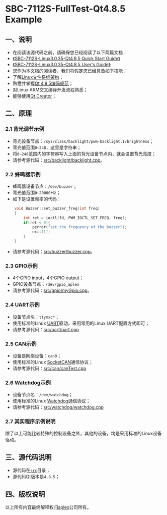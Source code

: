 # SBC-7112S-FullTest-Qt4.8.5 Example

## 一、说明

* 在阅读该源代码之前，请确保您已经阅读了以下两篇文档：
 * [《SBC-7112S-Linux3.0.35-Qt4.8.5 Quick Start Guide》](https://github.com/AplexOS/zh-cmn-Hans/blob/SBC-7112S-Linux3.0.35-Qt4.8.5-BSP/Quick_Start_Guide.md)
 * [《SBC-7112S-Linux3.0.35-Qt4.8.5 User's Guide》](https://github.com/AplexOS/zh-cmn-Hans/blob/SBC-7112S-Linux3.0.35-Qt4.8.5-BSP/User's_Guide.md)
* 您作为本文档的阅读者，我们将假定您已经具备如下技能：
 * 了解[Linux文件系统架构](http://www.tldp.org/LDP/intro-linux/html/sect_03_01.html)；
 * 熟悉并掌握[Qt 4.8.5编码规范](http://doc.qt.io/qt-4.8/)；
 * 对Linux ARM交叉编译开发流程熟悉；
 * 能够使用[Qt Creator](http://doc.qt.io/qtcreator/)；

## 二、原理

### 2.1 背光调节示例

* 背光设备节点：`/sys/class/backlight/pwm-backlight.1/brightness`；
* 背光值范围`0~248`，这里是字符串；
* 将`0~248`范围内的字符串写入上面的背光设备节点内，就会设置背光亮度；
* 请参考源代码：[src/backlight/backlight.cpp](src/backlight/backlight.cpp)。

### 2.2 蜂鸣器示例

* 蜂鸣器设备节点：`/dev/buzzer`；
* 背光值范围`0~20000`Hz；
* 如下是设置频率的代码：
```C++
    void Buzzer::set_buzzer_freq(int freq)
    {
        int ret = ioctl(fd, PWM_IOCTL_SET_FREQ, freq);
        if(ret < 0){
            perror("set the frequency of the buzzer");
            exit(1);
        }
    }
```
* 请参考源代码：[src/buzzer/buzzer.cpp](src/buzzer/buzzer.cpp)。

### 2.3 GPIO示例

* 4个GPIO input，4个GPIO output；
* GPIO设备节点：`/dev/gpio_aplex`
* 请参考源代码：[src/gpio/myGpio.cpp](src/gpio/myGpio.cpp)。

### 2.4 UART示例

* 设备节点名：`ttymxc*`；
* 使用标准的Linux [UART](http://www.tldp.org/HOWTO/Serial-HOWTO.html)驱动，采用常用的Linux UART配置方式即可；
* 请参考源代码：[src/uart/uart.cpp](src/uart/uart.cpp)

### 2.5 CAN示例

* 设备是网络设备：`can0`；
* 使用标准的Linux [SocketCAN](https://en.wikipedia.org/wiki/SocketCAN)通信协议；
* 请参考源代码：[src/can/canTest.cpp](src/can/canTest.cpp)

### 2.6 Watchdog示例

* 设备节点名：`/dev/watchdog`；
* 使用标准的Linux [Watchdog](https://www.kernel.org/doc/Documentation/watchdog/watchdog-api.txt)通信协议；
* 请参考源代码：[src/watchdog/watchdog.cpp](src/watchdog/watchdog.cpp)

### 2.7 其实程序示例说明

除了以上可能比较特殊的控制设备之外，其他的设备，均是采用标准的Linux设备驱动。

## 三、源代码说明

* 源代码在[`src`](src)目录；
* 源代码Qt版本是`4.8.5`；

## 四、版权说明

以上所有内容最终解释权归[aplex](http://www.aplextec.com/cn/home.php)公司所有。

